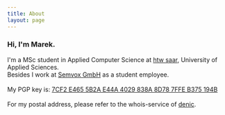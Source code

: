 ```yaml
---
title: About
layout: page
---
```


### Hi, I'm Marek.

I'm a MSc student in Applied Computer Science at [htw saar](https://www.htwsaar.de), University of Applied Sciences. <br/> 
Besides I work at [Semvox GmbH](https://www.semvox.de) as a student employee.  <br/><br/>
My PGP key is: [7CF2 E465 5B2A E44A 4029 838A 8D78 7FFE B375 194B](https://keybase.io/mkohn/key.asc) <br/><br/> 
For my postal address, please refer to the whois-service of [denic](https://www.denic.de/webwhois/).



